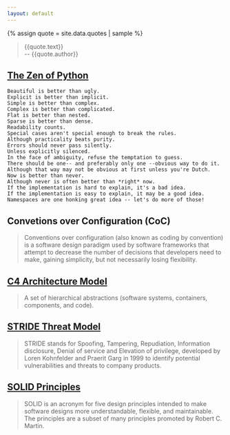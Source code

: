 ```yaml
---
layout: default
---
```

{% assign quote = site.data.quotes | sample %}
> {{quote.text}}  
> -- {{quote.author}}


## [The Zen of Python](https://www.python.org/dev/peps/pep-0020/)

``` text
Beautiful is better than ugly.
Explicit is better than implicit.
Simple is better than complex.
Complex is better than complicated.
Flat is better than nested.
Sparse is better than dense.
Readability counts.
Special cases aren't special enough to break the rules.
Although practicality beats purity.
Errors should never pass silently.
Unless explicitly silenced.
In the face of ambiguity, refuse the temptation to guess.
There should be one-- and preferably only one --obvious way to do it.
Although that way may not be obvious at first unless you're Dutch.
Now is better than never.
Although never is often better than *right* now.
If the implementation is hard to explain, it's a bad idea.
If the implementation is easy to explain, it may be a good idea.
Namespaces are one honking great idea -- let's do more of those!
```
## Convetions over Configuration (CoC)

> Conventions over configuration (also known as coding by convention) is a software design paradigm used by software frameworks that attempt to decrease the number of decisions that developers need to make, gaining simplicity, but not necessarily losing flexibility.

## [C4 Architecture Model](https://c4model.com/)

> A set of hierarchical abstractions (software systems, containers, components, and code).

## [STRIDE Threat Model](https://learn.microsoft.com/en-us/azure/security/develop/threat-modeling-tool-threats#stride-model)

> STRIDE stands for Spoofing, Tampering, Repudiation, Information disclosure, Denial of service and Elevation of privilege, developed by Loren Kohnfelder and Praerit Garg in 1999 to identify potential vulnerabilities and threats to company products.

## [SOLID Principles](https://en.wikipedia.org/wiki/SOLID)

> SOLID is an acronym for five design principles intended to make software designs more understandable, flexible, and maintainable. The principles are a subset of many principles promoted by Robert C. Martin.